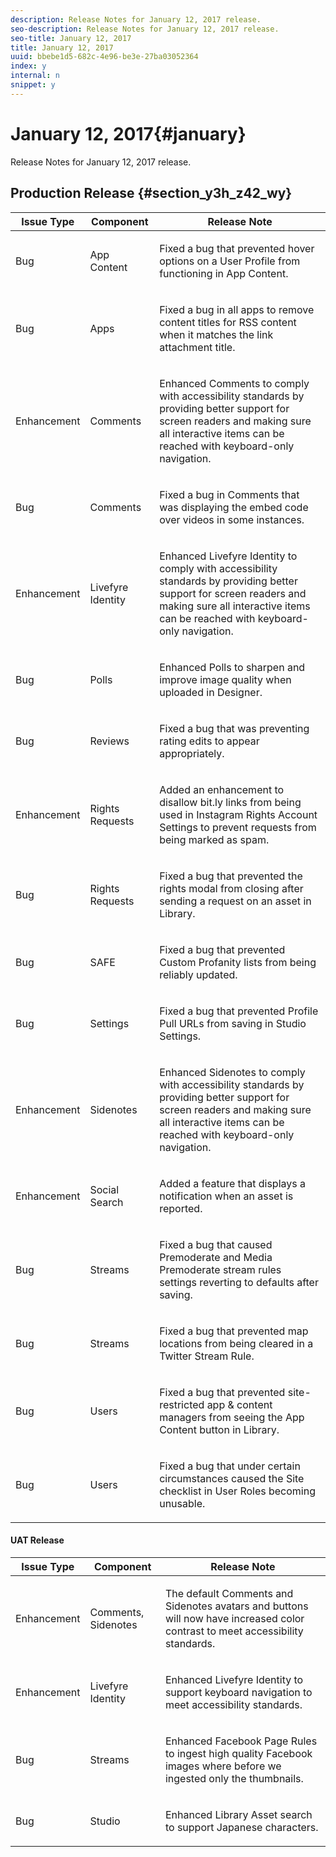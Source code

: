```yaml
---
description: Release Notes for January 12, 2017 release.
seo-description: Release Notes for January 12, 2017 release.
seo-title: January 12, 2017
title: January 12, 2017
uuid: bbebe1d5-682c-4e96-be3e-27ba03052364
index: y
internal: n
snippet: y
---
```


# January 12, 2017{#january}

Release Notes for January 12, 2017 release.

## Production Release {#section_y3h_z42_wy}

<table id="table_xwr_tl2_wy"> 
 <thead> 
  <tr> 
   <th class="entry"> Issue Type</th> 
   <th class="entry"> Component</th> 
   <th class="entry"> Release Note</th> 
  </tr> 
 </thead>
 <tbody> 
  <tr> 
   <td> <p>Bug</p> </td> 
   <td> <p>App Content</p> </td> 
   <td> <p>Fixed a bug that prevented hover options on a User Profile from functioning in App Content.</p> </td> 
  </tr> 
  <tr> 
   <td> <p>Bug</p> </td> 
   <td> <p>Apps</p> </td> 
   <td> <p>Fixed a bug in all apps to remove content titles for RSS content when it matches the link attachment title.</p> </td> 
  </tr> 
  <tr> 
   <td> <p>Enhancement</p> </td> 
   <td> <p>Comments</p> </td> 
   <td> <p>Enhanced Comments to comply with accessibility standards by providing better support for screen readers and making sure all interactive items can be reached with keyboard-only navigation.</p> </td> 
  </tr> 
  <tr> 
   <td> <p>Bug</p> </td> 
   <td> <p>Comments</p> </td> 
   <td> <p>Fixed a bug in Comments that was displaying the embed code over videos in some instances.</p> </td> 
  </tr> 
  <tr> 
   <td> <p>Enhancement</p> </td> 
   <td> <p>Livefyre Identity</p> </td> 
   <td> <p>Enhanced Livefyre Identity to comply with accessibility standards by providing better support for screen readers and making sure all interactive items can be reached with keyboard-only navigation.</p> </td> 
  </tr> 
  <tr> 
   <td> <p>Bug</p> </td> 
   <td> <p>Polls</p> </td> 
   <td> <p>Enhanced Polls to sharpen and improve image quality when uploaded in Designer.</p> </td> 
  </tr> 
  <tr> 
   <td> <p>Bug</p> </td> 
   <td> <p>Reviews</p> </td> 
   <td> <p>Fixed a bug that was preventing rating edits to appear appropriately.</p> </td> 
  </tr> 
  <tr> 
   <td> <p>Enhancement</p> </td> 
   <td> <p>Rights Requests</p> </td> 
   <td> <p>Added an enhancement to disallow bit.ly links from being used in Instagram Rights Account Settings to prevent requests from being marked as spam.</p> </td> 
  </tr> 
  <tr> 
   <td> <p>Bug</p> </td> 
   <td> <p>Rights Requests</p> </td> 
   <td> <p>Fixed a bug that prevented the rights modal from closing after sending a request on an asset in Library.</p> </td> 
  </tr> 
  <tr> 
   <td> <p>Bug</p> </td> 
   <td> <p>SAFE</p> </td> 
   <td> <p>Fixed a bug that prevented Custom Profanity lists from being reliably updated.</p> </td> 
  </tr> 
  <tr> 
   <td> <p>Bug</p> </td> 
   <td> <p>Settings</p> </td> 
   <td> <p>Fixed a bug that prevented Profile Pull URLs from saving in Studio Settings.</p> </td> 
  </tr> 
  <tr> 
   <td> <p>Enhancement</p> </td> 
   <td> <p>Sidenotes</p> </td> 
   <td> <p>Enhanced Sidenotes to comply with accessibility standards by providing better support for screen readers and making sure all interactive items can be reached with keyboard-only navigation.</p> </td> 
  </tr> 
  <tr> 
   <td> <p>Enhancement</p> </td> 
   <td> <p>Social Search</p> </td> 
   <td> <p>Added a feature that displays a notification when an asset is reported.</p> </td> 
  </tr> 
  <tr> 
   <td> <p>Bug</p> </td> 
   <td> <p>Streams</p> </td> 
   <td> <p>Fixed a bug that caused Premoderate and Media Premoderate stream rules settings reverting to defaults after saving.</p> </td> 
  </tr> 
  <tr> 
   <td> <p>Bug</p> </td> 
   <td> <p>Streams</p> </td> 
   <td> <p>Fixed a bug that prevented map locations from being cleared in a Twitter Stream Rule.</p> </td> 
  </tr> 
  <tr> 
   <td> <p>Bug</p> </td> 
   <td> <p>Users</p> </td> 
   <td> <p>Fixed a bug that prevented site-restricted app &amp; content managers from seeing the App Content button in Library.</p> </td> 
  </tr> 
  <tr> 
   <td> <p>Bug</p> </td> 
   <td> <p>Users</p> </td> 
   <td> <p>Fixed a bug that under certain circumstances caused the Site checklist in User Roles becoming unusable.</p> </td> 
  </tr> 
 </tbody> 
</table>

<a id="section_yrz_x42_wy"></a>

#### UAT Release
<table id="table_ywr_tl2_wy">  
 <thead> 
  <tr> 
   <th class="entry"> Issue Type</th> 
   <th class="entry"> Component</th> 
   <th class="entry"> Release Note</th> 
  </tr> 
 </thead>
 <tbody> 
  <tr> 
   <td> <p>Enhancement</p> </td> 
   <td> <p>Comments, Sidenotes</p> </td> 
   <td> <p>The default Comments and Sidenotes avatars and buttons will now have increased color contrast to meet accessibility standards.</p> </td> 
  </tr> 
  <tr> 
   <td> <p>Enhancement</p> </td> 
   <td> <p>Livefyre Identity</p> </td> 
   <td> <p>Enhanced Livefyre Identity to support keyboard navigation to meet accessibility standards.</p> </td> 
  </tr> 
  <tr> 
   <td> <p>Bug</p> </td> 
   <td> <p>Streams</p> </td> 
   <td> <p>Enhanced Facebook Page Rules to ingest high quality Facebook images where before we ingested only the thumbnails.</p> </td> 
  </tr> 
  <tr> 
   <td> <p>Bug</p> </td> 
   <td> <p>Studio</p> </td> 
   <td> <p>Enhanced Library Asset search to support Japanese characters.</p> </td> 
  </tr> 
 </tbody> 
</table>

